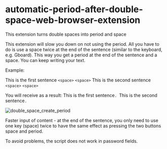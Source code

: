 # automatic-period-after-double-space-web-browser-extension
This extension turns double spaces into period and space

This extension will slow you down on not using the period. All you have to do is use a space twice at the end of the sentence (similar to the keyboard, e.g. Gboard). This way you get a period at the end of the sentence and a space. You can keep writing your text.

Example:

This is the first sentence `<space>` `<space>` This is the second sentence `<space>` `<space>`

You will receive as a result:
This is the first sentence`. `This is the second sentence`. ` 

![double_space_create_period](https://user-images.githubusercontent.com/26818304/103561659-1baae400-4eba-11eb-8515-4f834e92d48a.gif)

Faster input of content - at the end of the sentence, you only need to use one key (space) twice to have the same effect as pressing the two buttons space and period.

To avoid problems, the script does not work in password fields.
